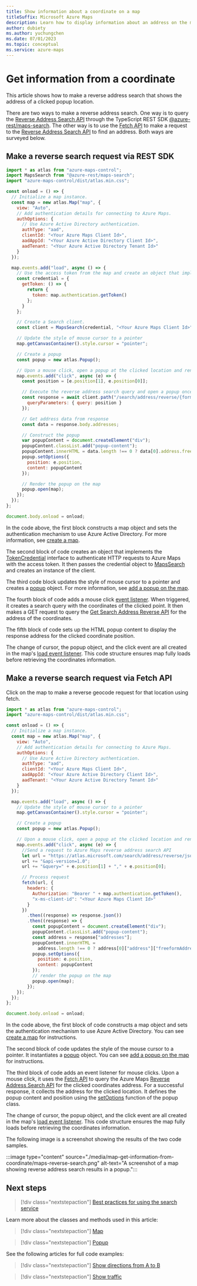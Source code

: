 ```yaml
---
title: Show information about a coordinate on a map
titleSuffix: Microsoft Azure Maps
description: Learn how to display information about an address on the map when a user selects a coordinate.
author: dubiety
ms.author: yuchungchen
ms.date: 07/01/2023
ms.topic: conceptual
ms.service: azure-maps
---
```


# Get information from a coordinate

This article shows how to make a reverse address search that shows the address of a clicked popup location.

There are two ways to make a reverse address search. One way is to query the [Reverse Address Search API] through the TypeScript REST SDK [@azure-rest/maps-search]. The other way is to use the [Fetch API] to make a request to the [Reverse Address Search API] to find an address. Both ways are surveyed below.

## Make a reverse search request via REST SDK

```javascript
import * as atlas from "azure-maps-control";
import MapsSearch from "@azure-rest/maps-search";
import "azure-maps-control/dist/atlas.min.css";

const onload = () => {
  // Initialize a map instance.
  const map = new atlas.Map("map", {
    view: "Auto",
    // Add authentication details for connecting to Azure Maps.
    authOptions: {
      // Use Azure Active Directory authentication.
      authType: "aad",
      clientId: "<Your Azure Maps Client Id>",
      aadAppId: "<Your Azure Active Directory Client Id>",
      aadTenant: "<Your Azure Active Directory Tenant Id>"
    }
  });

  map.events.add("load", async () => {
    // Use the access token from the map and create an object that implements the TokenCredential interface.
    const credential = {
      getToken: () => {
        return {
          token: map.authentication.getToken()
        };
      }
    };

    // Create a Search client.
    const client = MapsSearch(credential, "<Your Azure Maps Client Id>");

    // Update the style of mouse cursor to a pointer
    map.getCanvasContainer().style.cursor = "pointer";

    // Create a popup
    const popup = new atlas.Popup();

    // Upon a mouse click, open a popup at the clicked location and render in the popup the address of the clicked location
    map.events.add("click", async (e) => {
      const position = [e.position[1], e.position[0]];

      // Execute the reverse address search query and open a popup once a response is received
      const response = await client.path("/search/address/reverse/{format}", "json").get({
        queryParameters: { query: position }
      });

      // Get address data from response
      const data = response.body.addresses;

      // Construct the popup
      var popupContent = document.createElement("div");
      popupContent.classList.add("popup-content");
      popupContent.innerHTML = data.length !== 0 ? data[0].address.freeformAddress : "No address for that location!";
      popup.setOptions({
        position: e.position,
        content: popupContent
      });

      // Render the popup on the map
      popup.open(map);
    });
  });
};

document.body.onload = onload;
```

<!-----------------------------------------------------
<iframe height='500' scrolling='no' title='Get information from a coordinate (Service Module)' src='//codepen.io/azuremaps/embed/ejEYMZ/?height=265&theme-id=0&default-tab=js,result&embed-version=2&editable=true' frameborder='no' loading="lazy" allowtransparency='true' allowfullscreen='true'>See the Pen <a href='https://codepen.io/azuremaps/pen/ejEYMZ/'>Get information from a coordinate (Service Module)</a> by Azure Maps (<a href='https://codepen.io/azuremaps'>@azuremaps</a>) on <a href='https://codepen.io'>CodePen</a>.
</iframe>
--------------------------------------------------------->

In the code above, the first block constructs a map object and sets the authentication mechanism to use Azure Active Directory. For more information, see [create a map].

The second block of code creates an object that implements the [TokenCredential] interface to authenticate HTTP requests to Azure Maps with the access token. It then passes the credential object to [MapsSearch] and creates an instance of the client.

The third code block updates the style of mouse cursor to a pointer and creates a [popup] object. For more information, see [add a popup on the map].

The fourth block of code adds a mouse click [event listener]. When triggered, it creates a search query with the coordinates of the clicked point. It then makes a GET request to query the [Get Search Address Reverse API] for the address of the coordinates.

The fifth block of code sets up the HTML popup content to display the response address for the clicked coordinate position.

The change of cursor, the popup object, and the click event are all created in the map's [load event listener]. This code structure ensures map fully loads before retrieving the coordinates information.

## Make a reverse search request via Fetch API

Click on the map to make a reverse geocode request for that location using fetch.

```javascript
import * as atlas from "azure-maps-control";
import "azure-maps-control/dist/atlas.min.css";

const onload = () => {
  // Initialize a map instance.
  const map = new atlas.Map("map", {
    view: "Auto",
    // Add authentication details for connecting to Azure Maps.
    authOptions: {
      // Use Azure Active Directory authentication.
      authType: "aad",
      clientId: "<Your Azure Maps Client Id>",
      aadAppId: "<Your Azure Active Directory Client Id>",
      aadTenant: "<Your Azure Active Directory Tenant Id>"
    }
  });

  map.events.add("load", async () => {
    // Update the style of mouse cursor to a pointer
    map.getCanvasContainer().style.cursor = "pointer";

    // Create a popup
    const popup = new atlas.Popup();

    // Upon a mouse click, open a popup at the clicked location and render in the popup the address of the clicked location
    map.events.add("click", async (e) => {
      //Send a request to Azure Maps reverse address search API
      let url = "https://atlas.microsoft.com/search/address/reverse/json?";
      url += "&api-version=1.0";
      url += "&query=" + e.position[1] + "," + e.position[0];

      // Process request
      fetch(url, {
        headers: {
          Authorization: "Bearer " + map.authentication.getToken(),
          "x-ms-client-id": "<Your Azure Maps Client Id>"
        }
      })
        .then((response) => response.json())
        .then((response) => {
          const popupContent = document.createElement("div");
          popupContent.classList.add("popup-content");
          const address = response["addresses"];
          popupContent.innerHTML =
            address.length !== 0 ? address[0]["address"]["freeformAddress"] : "No address for that location!";
          popup.setOptions({
            position: e.position,
            content: popupContent
          });
          // render the popup on the map
          popup.open(map);
        });
    });
  });
};

document.body.onload = onload;
```

<!-----------------------------------------------------
<iframe height='500' scrolling='no' title='Get information from a coordinate' src='//codepen.io/azuremaps/embed/ddXzoB/?height=516&theme-id=0&default-tab=js,result&embed-version=2&editable=true' frameborder='no' loading="lazy" allowtransparency='true' allowfullscreen='true'>See the Pen <a href='https://codepen.io/azuremaps/pen/ddXzoB/'>Get information from a coordinate</a> by Azure Maps (<a href='https://codepen.io/azuremaps'>@azuremaps</a>) on <a href='https://codepen.io'>CodePen</a>.
</iframe>
--------------------------------------------------------->

In the code above, the first block of code constructs a map object and sets the authentication mechanism to use Azure Active Directory. You can see [create a map] for instructions.

The second block of code updates the style of the mouse cursor to a pointer. It instantiates a [popup](/javascript/api/azure-maps-control/atlas.popup#open) object. You can see [add a popup on the map] for instructions.

The third block of code adds an event listener for mouse clicks. Upon a mouse click, it uses the [Fetch API] to query the Azure Maps [Reverse Address Search API] for the clicked coordinates address. For a successful response, it collects the address for the clicked location. It defines the popup content and position using the [setOptions] function of the popup class.

The change of cursor, the popup object, and the click event are all created in the map's [load event listener]. This code structure ensures the map fully loads before retrieving the coordinates information.

The following image is a screenshot showing the results of the two code samples.

:::image type="content" source="./media/map-get-information-from-coordinate/maps-reverse-search.png" alt-text="A screenshot of a map showing reverse address search results in a popup.":::

## Next steps

> [!div class="nextstepaction"]
> [Best practices for using the search service](how-to-use-best-practices-for-search.md)

Learn more about the classes and methods used in this article:

> [!div class="nextstepaction"]
> [Map](/javascript/api/azure-maps-control/atlas.map)

> [!div class="nextstepaction"]
> [Popup](/javascript/api/azure-maps-control/atlas.popup)

See the following articles for full code examples:

> [!div class="nextstepaction"]
> [Show directions from A to B](./map-route.md)

> [!div class="nextstepaction"]
> [Show traffic](./map-show-traffic.md)

[Reverse Address Search API]: /rest/api/maps/search/getsearchaddressreverse
[Fetch API]: https://fetch.spec.whatwg.org/
[create a map]: map-create.md
[popup]: /javascript/api/azure-maps-control/atlas.popup#open
[add a popup on the map]: map-add-popup.md
[event listener]: /javascript/api/azure-maps-control/atlas.map#events
[Get Search Address Reverse API]: /rest/api/maps/search/getsearchaddressreverse
[load event listener]: /javascript/api/azure-maps-control/atlas.map#events
[setOptions]: /javascript/api/azure-maps-control/atlas.popup#setoptions-popupoptions-
[@azure-rest/maps-search]: https://www.npmjs.com/package/@azure-rest/maps-search
[MapsSearch]: /javascript/api/@azure-rest/maps-search
[TokenCredential]: /javascript/api/@azure/identity/tokencredential
